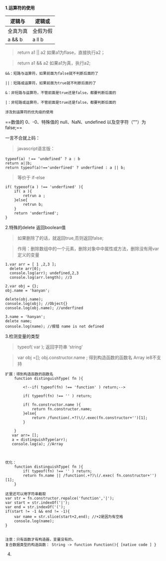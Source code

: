 **1.运算符的使用**


 逻辑与 |  逻辑或
---|---
 全真为真   | 全假为假
 a && b      |   a ll b
 
 >return a1 || a2  如果a1为flase，直接执行a2；
 
 >return a1 && a2 如果a1为真，执行a2;


    &&：短路与运算符，如果前面为false就不判断后面的了

    ||：短路或运算符，如果前面为true就不判断后面的了

    &：非短路与运算符，不管前面是true还是false，都要判断后面的

    |：非短路或运算符，不管前面是true还是false，都要判断后面的

    涉及到运算符的优先级的使用

==数值的 0、-0、特殊值的 null、NaN、undefined 以及空字符（""）为false;==

一言不合就上码：
>javascript语言版：
    
    typeof(a) ！== ‘undefined’ ? a : b
    return a||b;
    return typeof(a)!=='underfined' ? underfined : a || b;
    
>等价于 if-else
    
    if( typeoof(a ) !== 'underfined' ){
        if( a ){
            retrun a ;
        }else{
            retrun b;
        }
        return 'underfined';
    }

2.特殊的delete 返回boolean值
>如果删除了的话，就返回true,否则返回false;    
    
>作用：删除数组中的一个元素，删除对象中中属性或方法，删除没有用var定义的变量

    
    1.var arr = [ 1 ,2,3 ];
      delete arr[0];
      console.log(arr); undefined,2,3
      console.log(arr.length); //3
    
    2.var obj = {};
    obj.name = 'hanyan';
    
    delete(obj.name);
    console.log(obj); //Object{}
    console.log(obj.name); //underfined
 
    3.name = 'hanyan';
    delete name;
    console.log(name); //报错 name is not defined
    
3.检测变量的类型
>typeof( var ); 返回字符串 ‘string‘

>var obj =[];  obj.constructor.name ;  得到构造函数的函数名 Array ie8不支持

    扩展：得到构造函数的函数名 
        function distinguishType( fn ){
            
            <!--if( typeof(fn) !== 'function' ) return;-->
            
            if( typeof(fn) !== '' ) return;
            
            if( fn.constructor.name ){
                return fn.constructor.name;
            }else{
                return /function(.+?)\(/.exec(fn.constructor+'')[1];
            }
            
        }
       var arr= [];
       a = distinguishType(arr);
       console.log(a); //Array
  
    
    
    优化：
        function distinguishType( fn ){
            if( typeof(fn) !== '' ) return;
            return fn.name || /function(.+?)\(/.exec( fn.constructor+'')[1];
        }
    
    这里还可以用字符串截取
    var str = fn.constructor.repalce('function','|');
    var start = str.indexOf('|');
    var end = str.indexOf('(');
    if(start != -1 && end != -1){
        var name = str.slice(start+2,end); //+2是因为有空格
        console.log(name);
    }
    
        
    注意：只有函数才有构造器，变量没有的，
    复合数据类型的构造函数： String -> function Function(){ [native code ] }

4.
 
 